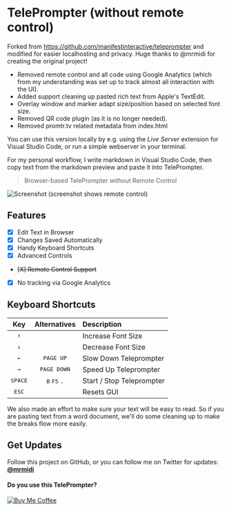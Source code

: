 TelePrompter (without remote control)
===

Forked from <https://github.com/manifestinteractive/teleprompter> and modified for easier localhosting and privacy. Huge thanks to @mrmidi for creating the original project!

- Removed remote control and all code using Google Analytics (which from my understanding was set up to track almost all interaction with the UI).
- Added support cleaning up pasted rich text from Apple's TextEdit.
- Overlay window and marker adapt size/position based on selected font size.
- Removed QR code plugin (as it is no longer needed).
- Removed promtr.tv related metadata from index.html

You can use this version locally by e.g. using the *Live Server* extension for Visual Studio Code, or run a simple webserver in your terminal.

For my personal workflow, I write markdown in Visual Studio Code, then copy text from the markdown preview and paste it into TelePrompter.

> Browser-based TelePrompter *without* Remote Control

![Screenshot](assets/img/social-card.png "Screenshot")
(screenshot shows remote control)

Features
---

- [X] Edit Text in Browser
- [X] Changes Saved Automatically
- [X] Handy Keyboard Shortcuts
- [X] Advanced Controls
- ~~[X] Remote Control Support~~
- [x] No tracking via Google Analytics


Keyboard Shortcuts
---

Key              | Alternatives                            | Description
:---------------:|:---------------------------------------:|:--------------------------
<kbd>↑</kbd>     |                                         | Increase Font Size
<kbd>↓</kbd>     |                                         | Decrease Font Size
<kbd>←</kbd>     | <kbd>PAGE UP</kbd>                      | Slow Down Teleprompter
<kbd>→</kbd>     | <kbd>PAGE DOWN</kbd>                    | Speed Up Teleprompter
<kbd>SPACE</kbd> | <kbd>B</kbd> <kbd>F5</kbd> <kbd>.</kbd> | Start / Stop Teleprompter
<kbd>ESC</kbd>   |                                         | Resets GUI

We also made an effort to make sure your text will be easy to read.   So if you are pasting text from a word document, we'll do some cleaning up to make the breaks flow more easily.

Get Updates
---

Follow this project on GitHub, or you can follow me on Twitter for updates: **[@mrmidi](http://twitter.com/mrmidi "Follow @mrmidi on Twitter")**

#### Do you use this TelePrompter?

[![Buy Me Coffee](https://peterschmalfeldt.com/buy-me-coffee.png)](https://www.paypal.me/manifestinteractive)

